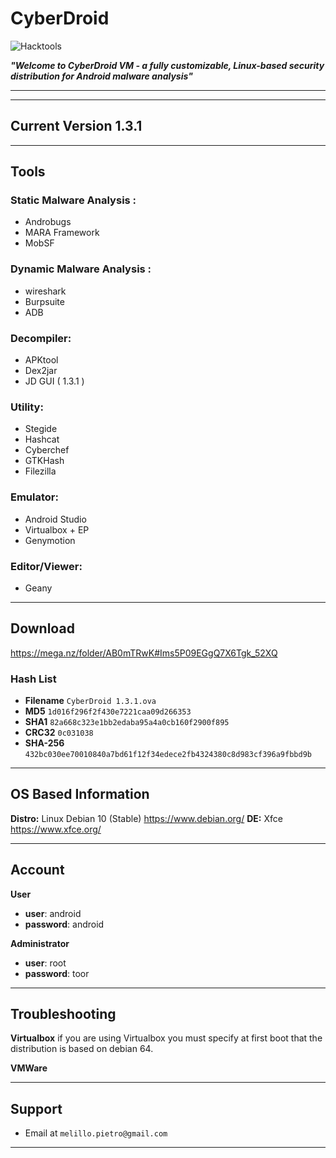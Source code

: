 # **CyberDroid** 

![Hacktools](https://dwkujuq9vpuly.cloudfront.net/news/wp-content/uploads/2020/03/Android-main.jpg)


***"Welcome to CyberDroid VM - a fully customizable, Linux-based security distribution for Android malware analysis"***

---

---
## Current Version 1.3.1
---
## **Tools**

### Static Malware Analysis :
* Androbugs
* MARA Framework
* MobSF
### Dynamic Malware Analysis : 
* wireshark
* Burpsuite
* ADB
### Decompiler: 
* APKtool 
* Dex2jar
* JD GUI ( 1.3.1 )
### Utility:
* Stegide
* Hashcat
* Cyberchef
* GTKHash
* Filezilla
### Emulator:
* Android Studio
* Virtualbox + EP
* Genymotion
### Editor/Viewer:
* Geany

---

## Download

https://mega.nz/folder/AB0mTRwK#Ims5P09EGgQ7X6Tgk_52XQ

### Hash List

* **Filename**	`CyberDroid 1.3.1.ova`
* **MD5**	`1d016f296f2f430e7221caa09d266353	`
* **SHA1**	`82a668c323e1bb2edaba95a4a0cb160f2900f895`
* **CRC32**	`0c031038`
* **SHA-256**	`432bc030ee70010840a7bd61f12f34edece2fb4324380c8d983cf396a9fbbd9b`


---

## OS Based Information

**Distro:** Linux Debian 10 (Stable) https://www.debian.org/
**DE:** Xfce https://www.xfce.org/

---

## Account

**User**

* **user**: android
* **password**: android

**Administrator**

* **user**: root
* **password**: toor
---
## Troubleshooting

**Virtualbox**
if you are using Virtualbox you must specify at first boot that the distribution is based on debian 64. 

**VMWare**

---

## Support

- Email at `melillo.pietro@gmail.com`</a>

---


